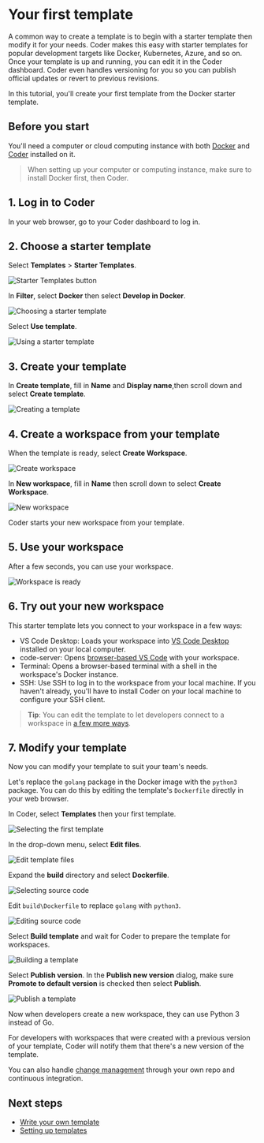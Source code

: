# Your first template

A common way to create a template is to begin with a starter template
then modify it for your needs. Coder makes this easy with starter
templates for popular development targets like Docker, Kubernetes,
Azure, and so on. Once your template is up and running, you can edit
it in the Coder dashboard. Coder even handles versioning for you so you
can publish official updates or revert to previous revisions.

In this tutorial, you'll create your first template from the Docker
starter template.


## Before you start

You'll need a computer or cloud computing instance with both
[Docker](https://docs.docker.com/get-docker/) and
[Coder](../install/index.md) installed on it.

> When setting up your computer or computing instance, make sure to
> install Docker first, then Coder.

## 1. Log in to Coder

In your web browser, go to your Coder dashboard to log in.

## 2. Choose a starter template

Select **Templates** > **Starter Templates**.

![Starter Templates button](../images/templates/starter-templates-button.png)

In **Filter**, select **Docker** then select **Develop in Docker**.

![Choosing a starter template](../images/templates/develop-in-docker-template.png)

Select **Use template**.

![Using a starter template](../images/templates/use-template.png)

## 3. Create your template

In **Create template**, fill in **Name** and **Display name**,then
scroll down and select **Create template**.

![Creating a template](../images/templates/create-template.png)

## 4. Create a workspace from your template

When the template is ready, select **Create Workspace**.

![Create workspace](../images/templates/create-workspace.png)

In **New workspace**, fill in **Name** then scroll down to select
**Create Workspace**.

![New workspace](../images/templates/new-workspace.png)

Coder starts your new workspace from your template.

## 5. Use your workspace

After a few seconds, you can use your workspace.

![Workspace is ready](../images/templates/workspace-ready.png)


## 6. Try out your new workspace

This starter template lets you connect to your workspace in a few ways:

- VS Code Desktop: Loads your workspace into [VS Code
  Desktop](https://code.visualstudio.com/Download) installed on your
  local computer.
- code-server: Opens [browser-based VS Code](../ides/web-ides.md)
  with your workspace.
- Terminal: Opens a browser-based terminal with a shell in the
  workspace's Docker instance.
- SSH: Use SSH to log in to the workspace from your local machine. If
  you haven't already, you'll have to install Coder on your local
  machine to configure your SSH client.

> **Tip**: You can edit the template to let developers connect to a workspace in
[a few more ways](../ides.md).

## 7. Modify your template

Now you can modify your template to suit your team's needs.

Let's replace the `golang` package in the Docker image with the
`python3` package. You can do this by editing the template's
`Dockerfile` directly in your web browser.

In Coder, select **Templates** then your first template.

![Selecting the first template](../images/templates/select-template.png)

In the drop-down menu, select **Edit files**.

![Edit template files](../images/templates/edit-files.png)

Expand the **build** directory and select **Dockerfile**.

![Selecting source code](../images/templates/source-code.png)

Edit `build\Dockerfile` to replace `golang` with `python3`.

![Editing source code](../images/templates/edit-source-code.png)

Select **Build template** and wait for Coder to prepare the template
for workspaces.

![Building a template](../images/templates/build-template.png)

Select **Publish version**. In the **Publish new version** dialog,
make sure **Promote to default version** is checked then select
**Publish**.

![Publish a template](../images/templates/publish.png)

Now when developers create a new workspace, they can use Python 3
instead of Go.

For developers with workspaces that were created with a previous
version of your template, Coder will notify them that there's a new
version of the template.

You can also handle [change management](./change-management.md)
through your own repo and continuous integration.

## Next steps
- [Write your own template](./tour.md)
- [Setting up templates](./best-practices.md)
